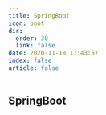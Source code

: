 ```yaml
---
title: SpringBoot
icon: boot
dir:
  order: 30
  link: false
date: 2020-11-18 17:43:57
index: false
article: false
---
```





## SpringBoot

